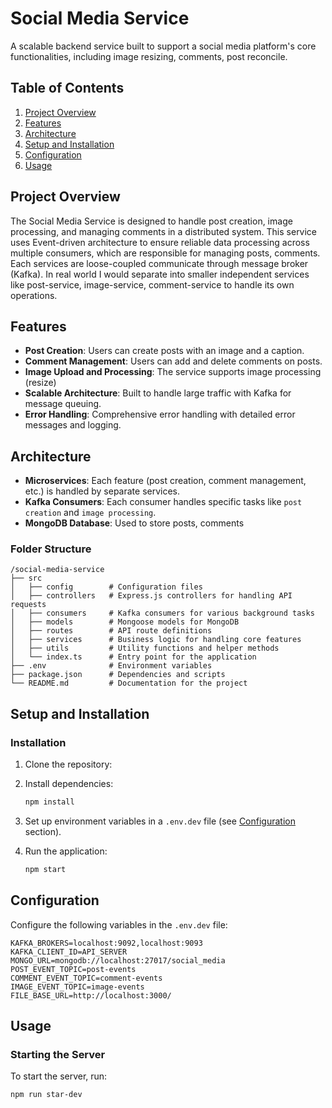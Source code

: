 
# Social Media Service

A scalable backend service built to support a social media platform's core functionalities, including image resizing, comments, post reconcile.

## Table of Contents

1. [Project Overview](#project-overview)
2. [Features](#features)
3. [Architecture](#architecture)
4. [Setup and Installation](#setup-and-installation)
5. [Configuration](#configuration)
6. [Usage](#usage)

## Project Overview

The Social Media Service is designed to handle post creation, image processing, and managing comments in a distributed system. This service uses Event-driven architecture to ensure reliable data processing across multiple consumers, which are responsible for managing posts, comments. Each services are loose-coupled communicate through message broker (Kafka). In real world I would separate into smaller independent services like post-service, image-service, comment-service to handle its own operations.

## Features

- **Post Creation**: Users can create posts with an image and a caption.
- **Comment Management**: Users can add and delete comments on posts.
- **Image Upload and Processing**: The service supports image processing (resize)
- **Scalable Architecture**: Built to handle large traffic with Kafka for message queuing.
- **Error Handling**: Comprehensive error handling with detailed error messages and logging.

## Architecture

- **Microservices**: Each feature (post creation, comment management, etc.) is handled by separate services.
- **Kafka Consumers**: Each consumer handles specific tasks like `post creation` and `image processing`.
- **MongoDB Database**: Used to store posts, comments

### Folder Structure

```plaintext
/social-media-service
├── src
│   ├── config        # Configuration files
│   ├── controllers   # Express.js controllers for handling API requests
│   ├── consumers     # Kafka consumers for various background tasks
│   ├── models        # Mongoose models for MongoDB
│   ├── routes        # API route definitions
│   ├── services      # Business logic for handling core features
│   ├── utils         # Utility functions and helper methods
│   └── index.ts      # Entry point for the application
├── .env              # Environment variables
├── package.json      # Dependencies and scripts
└── README.md         # Documentation for the project
```

## Setup and Installation

### Installation

1. Clone the repository:
2. Install dependencies:

   ```bash
   npm install
   ```

3. Set up environment variables in a `.env.dev` file (see [Configuration](#configuration) section).

4. Run the application:

   ```bash
   npm start
   ```

## Configuration

Configure the following variables in the `.env.dev` file:

```plaintext
KAFKA_BROKERS=localhost:9092,localhost:9093
KAFKA_CLIENT_ID=API_SERVER
MONGO_URL=mongodb://localhost:27017/social_media
POST_EVENT_TOPIC=post-events
COMMENT_EVENT_TOPIC=comment-events
IMAGE_EVENT_TOPIC=image-events
FILE_BASE_URL=http://localhost:3000/
```

## Usage

### Starting the Server

To start the server, run:

```bash
npm run star-dev
```

